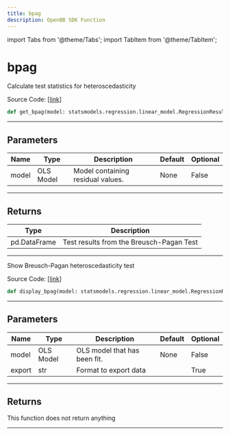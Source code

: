 ```yaml
---
title: bpag
description: OpenBB SDK Function
---
```


import Tabs from '@theme/Tabs';
import TabItem from '@theme/TabItem';

# bpag

<Tabs>
<TabItem value="model" label="Model" default>

Calculate test statistics for heteroscedasticity

Source Code: [[link](https://github.com/OpenBB-finance/OpenBBTerminal/tree/main/openbb_terminal/econometrics/regression_model.py#L562)]

```python
def get_bpag(model: statsmodels.regression.linear_model.RegressionResultsWrapper) -> pd.DataFrame
```
---
## Parameters

| Name | Type | Description | Default | Optional |
| ---- | ---- | ----------- | ------- | -------- |
| model | OLS Model | Model containing residual values. | None | False |

---
## Returns

| Type | Description |
| ---- | ----------- |
| pd.DataFrame | Test results from the Breusch-Pagan Test |

---


</TabItem>
<TabItem value="view" label="View">

Show Breusch-Pagan heteroscedasticity test

Source Code: [[link](https://github.com/OpenBB-finance/OpenBBTerminal/tree/main/openbb_terminal/econometrics/regression_view.py#L182)]

```python
def display_bpag(model: statsmodels.regression.linear_model.RegressionResultsWrapper, export: str = "") -> None
```
---
## Parameters

| Name | Type | Description | Default | Optional |
| ---- | ---- | ----------- | ------- | -------- |
| model | OLS Model | OLS model that has been fit. | None | False |
| export | str | Format to export data |  | True |

---
## Returns

This function does not return anything

---


</TabItem>
</Tabs>